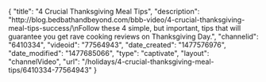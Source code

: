 {
    "title": "4 Crucial Thanksgiving Meal Tips",
    "description": "http:\/\/blog.bedbathandbeyond.com\/bbb-video\/4-crucial-thanksgiving-meal-tips-success\/\nFollow these 4 simple, but important, tips that will guarantee you get rave cooking reviews on Thanksgiving Day.",
    "channelid": "6410334",
    "videoid": "77564943",
    "date_created": "1477576976",
    "date_modified": "1477685066",
    "type": "captivate",
    "layout": "channelVideo",
    "url": "\/holidays\/4-crucial-thanksgiving-meal-tips\/6410334-77564943"
}